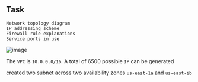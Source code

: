 ## Task

```
Network topology diagram
IP addressing scheme
Firewall rule explanations
Service ports in use

```
![image](https://github.com/user-attachments/assets/169805ab-c11e-49a4-b648-ae897e6a64f1)

The `VPC` is `10.0.0.0/16`. A total of 6500 possible `IP` can be generated

created two subnet across two availability zones `us-east-1a` and `us-east-ib`





